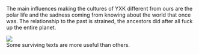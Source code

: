 The main influences making the cultures of YXK different from ours are the polar life and the sadness coming from knowing about the world that once was. The relationship to the past is strained, the ancestors did after all fuck up the entire planet.

![](http://imgs.xkcd.com/comics/manual_for_civilization.png)  
Some surviving texts are more useful than others.
